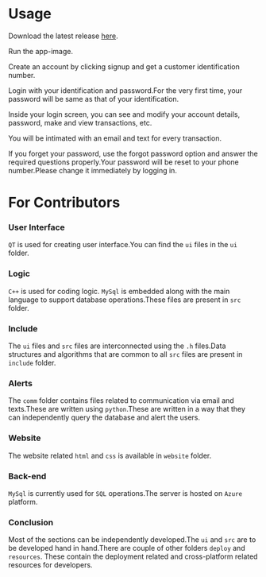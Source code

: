 # Usage

Download the latest release [here](https://github.com/cs18b047/BMS/releases).

Run the app-image.

Create an account by clicking signup and get a customer identification number.

Login with your identification and password.For the very first time, your password will be same as that of your identification.

Inside your login screen, you can see and modify your account details, password, make and view transactions, etc.

You will be intimated with an email and text for every transaction.

If you forget your password, use the forgot password option and answer the required questions properly.Your password will be reset to your phone number.Please change it immediately by logging in.

# For Contributors
### User Interface
`QT` is used for creating user interface.You can find the `ui` files in the `ui` folder.
### Logic
`C++` is used for coding logic. `MySql` is embedded along with the main language to support database operations.These files are present in `src` folder.
### Include
The `ui` files and `src` files are interconnected using the `.h` files.Data structures and algorithms that are common to all `src` files are present in `include` folder.
### Alerts
The `comm` folder contains files related to communication via email and texts.These are written using `python`.These are written in a way that they can independently query the database and alert the users.
### Website
The website related `html` and `css` is available in `website` folder.
### Back-end
`MySql` is currently used for `SQL` operations.The server is hosted on `Azure` platform.
### Conclusion
Most of the sections can be independently developed.The `ui` and `src` are to be developed hand in hand.There are couple of other folders `deploy` and `resources`. These contain the deployment related and cross-platform related resources for developers.
